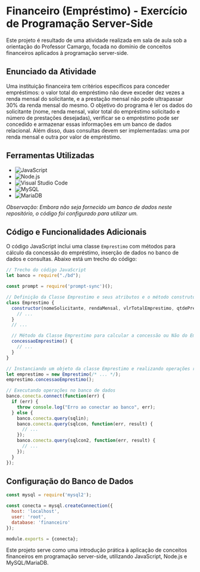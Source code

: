 # Financeiro (Empréstimo) - Exercício de Programação Server-Side

Este projeto é resultado de uma atividade realizada em sala de aula sob a orientação do Professor Camargo, focada no domínio de conceitos financeiros aplicados à programação server-side.

## Enunciado da Atividade

Uma instituição financeira tem critérios específicos para conceder empréstimos: o valor total do empréstimo não deve exceder dez vezes a renda mensal do solicitante, e a prestação mensal não pode ultrapassar 30% da renda mensal do mesmo. O objetivo do programa é ler os dados do solicitante (nome, renda mensal, valor total do empréstimo solicitado e número de prestações desejadas), verificar se o empréstimo pode ser concedido e armazenar essas informações em um banco de dados relacional. Além disso, duas consultas devem ser implementadas: uma por renda mensal e outra por valor de empréstimo.

## Ferramentas Utilizadas

- ![JavaScript](https://img.shields.io/badge/JavaScript-F7DF1E?style=for-the-badge&logo=javascript&logoColor=black)
- ![Node.js](https://img.shields.io/badge/Node.js-6DA55F?style=for-the-badge&logo=node.js&logoColor=white)
- ![Visual Studio Code](https://img.shields.io/badge/VS_Code-007ACC?style=for-the-badge&logo=visual-studio-code&logoColor=white)
- ![MySQL](https://img.shields.io/badge/MySQL-00000F?style=for-the-badge&logo=mysql&logoColor=white)
- ![MariaDB](https://img.shields.io/badge/MariaDB-003545?style=for-the-badge&logo=mariadb&logoColor=white)

*Observação: Embora não seja fornecido um banco de dados neste repositório, o código foi configurado para utilizar um.*

## Código e Funcionalidades Adicionais

O código JavaScript inclui uma classe `Emprestimo` com métodos para cálculo da concessão do empréstimo, inserção de dados no banco de dados e consultas. Abaixo está um trecho do código:

```javascript
// Trecho do código JavaScript
let banco = require("./bd");

const prompt = require('prompt-sync')();

// Definição da Classe Emprestimo e seus atributos e o método construtor
class Emprestimo {
  constructor(nomeSolicitante, rendaMensal, vlrTotalEmprestimo, qtdePrestacao) { 
    // ...
  }
  // ...

  // Método da Classe Emprestimo para calcular a concessão ou Não do Emprestimo
  concessaoEmprestimo() {
    // ...
  }
}

// Instanciando um objeto da classe Emprestimo e realizando operações relacionadas ao banco de dados
let emprestimo = new Emprestimo(/* ... */);
emprestimo.concessaoEmprestimo();

// Executando operações no banco de dados
banco.conecta.connect(function(err) {
  if (err) {
    throw console.log("Erro ao conectar ao banco", err);
  } else {  
    banco.conecta.query(sqlin);
    banco.conecta.query(sqlcon, function(err, result) {
      // ...
    });
    banco.conecta.query(sqlcon2, function(err, result) {
      // ...
    });
  }  
});
```

## Configuração do Banco de Dados

```javascript
const mysql = require('mysql2');

const conecta = mysql.createConnection({
  host: 'localhost',
  user: 'root',
  database: 'financeiro'
});

module.exports = {conecta};
```

Este projeto serve como uma introdução prática à aplicação de conceitos financeiros em programação server-side, utilizando JavaScript, Node.js e MySQL/MariaDB.
